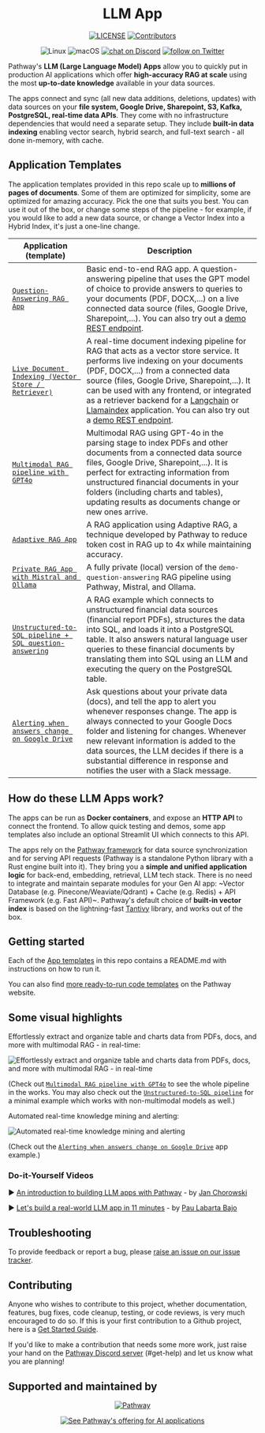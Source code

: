 <div align="center">

# LLM App

[![LICENSE](https://img.shields.io/github/license/pathwaycom/llm-app?style=plastic)](https://github.com/pathwaycom/llm-app/blob/main/LICENSE)
[![Contributors](https://img.shields.io/github/contributors/pathwaycom/llm-app?style=plastic)](https://github.com/pathwaycom/llm-app/graphs/contributors)

<!--- [![Contributors](https://img.shields.io/github/actions/workflow/status/pathwaycom/llm-app/install_package.yml?style=plastic)](https://github.com/pathwaycom/llm-app/actions/workflows/install_package.yml) --->
![Linux](https://img.shields.io/badge/OS-Linux-green)
![macOS](https://img.shields.io/badge/OS-macOS-green)
[![chat on Discord](https://img.shields.io/discord/1042405378304004156?logo=discord)](https://discord.gg/pathway)
[![follow on Twitter](https://img.shields.io/twitter/follow/pathway_com?style=social&logo=twitter)](https://twitter.com/intent/follow?screen_name=pathway_com)
</div>

Pathway's **LLM (Large Language Model) Apps** allow you to quickly put in production AI applications which offer **high-accuracy RAG at scale** using the most **up-to-date knowledge** available in your data sources.

The apps connect and sync (all new data additions, deletions, updates) with data sources on your **file system, Google Drive, Sharepoint, S3, Kafka, PostgreSQL, real-time data APIs**. They come with no infrastructure dependencies that would need a separate setup. They include **built-in data indexing** enabling vector search, hybrid search, and full-text search - all done in-memory, with cache.


## Application Templates

The application templates provided in this repo scale up to **millions of pages of documents**. Some of them are optimized for simplicity, some are optimized for amazing accuracy. Pick the one that suits you best. You can use it out of the box, or change some steps of the pipeline - for example, if you would like to add a new data source, or change a Vector Index into a Hybrid Index, it's just a one-line change. 

| Application (template)                                                                           | Description                                                                                                                                                                                                                                                                                                                                                         |
| --------------------------------------------------------------------------------- | ------------------------------------------------------------------------------------------------------------------------------------------------------------------------------------------------------------------------------------------------------------------------------------------------------------------------------------------------------------------- |
| [`Question-Answering RAG App`](examples/pipelines/demo-question-answering/)    | Basic end-to-end RAG app. A question-answering pipeline that uses the GPT model of choice to provide answers to queries to your documents (PDF, DOCX,...) on a live connected data source (files, Google Drive, Sharepoint,...). You can also try out a [demo REST endpoint](https://pathway.com/solutions/rag-pipelines#try-it-out).              |
| [`Live Document Indexing (Vector Store / Retriever)`](examples/pipelines/demo-document-indexing/)     | A real-time document indexing pipeline for RAG that acts as a vector store service. It performs live indexing on your documents (PDF, DOCX,...) from a connected data source (files, Google Drive, Sharepoint,...). It can be used with any frontend, or integrated as a retriever backend for a [Langchain](https://pathway.com/developers/templates/langchain-integration) or [Llamaindex](https://pathway.com/developers/templates/llamaindex-pathway) application. You can also try out a [demo REST endpoint](https://pathway.com/solutions/ai-contract-management#try-it-out).         |
| [`Multimodal RAG pipeline with GPT4o`](examples/pipelines/gpt_4o_multimodal_rag/) | Multimodal RAG using GPT-4o in the parsing stage to index PDFs and other documents from a connected data source files, Google Drive, Sharepoint,...). It is perfect for extracting information from unstructured financial documents in your folders (including charts and tables), updating results as documents change or new ones arrive.|
| [`Adaptive RAG App`](examples/pipelines/adaptive-rag/) | A RAG application using Adaptive RAG, a technique developed by Pathway to reduce token cost in RAG up to 4x while maintaining accuracy. |
| [`Private RAG App with Mistral and Ollama`](examples/pipelines/private-rag/) |  A fully private (local) version of the `demo-question-answering` RAG pipeline using Pathway, Mistral, and Ollama. |
| [`Unstructured-to-SQL pipeline + SQL question-answering`](examples/pipelines/unstructured_to_sql_on_the_fly/) | A RAG example which connects to unstructured financial data sources (financial report PDFs), structures the data into SQL, and loads it into a PostgreSQL table. It also answers natural language user queries to these financial documents by translating them into SQL using an LLM and executing the query on the PostgreSQL table. |
| [`Alerting when answers change on Google Drive`](examples/pipelines/drive_alert/)                                        | Ask questions about your private data (docs), and tell the app to alert you whenever responses change. The app is always connected to your Google Docs folder and listening for changes. Whenever new relevant information is added to the data sources, the LLM decides if there is a substantial difference in response and notifies the user with a Slack message.|


## How do these LLM Apps work?

The apps can be run as **Docker containers**, and expose an **HTTP API** to connect the frontend. To allow quick testing and demos, some app templates also include an optional Streamlit UI which connects to this API. 

The apps rely on the [Pathway framework](https://github.com/pathwaycom/pathway) for data source synchronization and for serving API requests (Pathway is a standalone Python library with a Rust engine built into it). They bring you a **simple and unified application logic** for back-end, embedding, retrieval, LLM tech stack. There is no need to integrate and maintain separate modules for your Gen AI app: ~Vector Database (e.g. Pinecone/Weaviate/Qdrant) + Cache (e.g. Redis) + API Framework (e.g. Fast API)~. Pathway's default choice of **built-in vector index** is based on the lightning-fast [Tantivy](https://github.com/quickwit-oss/tantivy) library, and works out of the box.

## Getting started

Each of the [App templates](examples/pipelines/) in this repo contains a README.md with instructions on how to run it.

You can also find [more ready-to-run code templates](https://pathway.com/developers/templates/) on the Pathway website.


## Some visual highlights

Effortlessly extract and organize table and charts data from PDFs, docs, and more with multimodal RAG - in real-time:

![Effortlessly extract and organize table and charts data from PDFs, docs, and more with multimodal RAG - in real-time](https://github.com/pathwaycom/llm-app/blob/main/examples/pipelines/gpt_4o_multimodal_rag/gpt4o_with_pathway_comparison.gif)

(Check out [`Multimodal RAG pipeline with GPT4o`](examples/pipelines/gpt_4o_multimodal_rag/) to see the whole pipeline in the works. You may also check out the [`Unstructured-to-SQL pipeline`](examples/pipelines/unstructured_to_sql_on_the_fly/) for a minimal example which works with non-multimodal models as well.)


Automated real-time knowledge mining and alerting:

![Automated real-time knowledge mining and alerting](examples/pipelines/drive_alert/drive_alert_demo.gif)

(Check out the [`Alerting when answers change on Google Drive`](#examples) app example.)


###  Do-it-Yourself Videos

▶️ [An introduction to building LLM apps with Pathway](https://www.youtube.com/watch?v=kcrJSk00duw) - by [Jan Chorowski](https://scholar.google.com/citations?user=Yc94070AAAAJ)

▶️ [Let's build a real-world LLM app in 11 minutes](https://www.youtube.com/watch?v=k1XGo7ts4tI) - by [Pau Labarta Bajo](https://substack.com/@paulabartabajo)


## Troubleshooting

To provide feedback or report a bug, please [raise an issue on our issue tracker](https://github.com/pathwaycom/pathway/issues).

## Contributing

Anyone who wishes to contribute to this project, whether documentation, features, bug fixes, code cleanup, testing, or code reviews, is very much encouraged to do so. If this is your first contribution to a Github project, here is a [Get Started Guide](https://docs.github.com/en/get-started/quickstart/contributing-to-projects). 

If you'd like to make a contribution that needs some more work, just raise your hand on the [Pathway Discord server](https://discord.com/invite/pathway) (#get-help) and let us know what you are planning!

## Supported and maintained by

<p align="center">
  <a href="https://github.com/pathwaycom/"><img src="https://pathway.com/logo-light.svg" alt="Pathway"/></a>
</p>
<p align="center">
  <a href="https://pathway.com/solutions/llm-app">
    <img src="https://img.shields.io/badge/See%20Pathway's%20offering%20for%20AI%20applications-0000FF" alt="See Pathway's offering for AI applications"/>
  </a>
</p>
